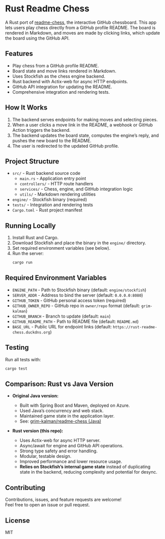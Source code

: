 # Rust Readme Chess

A Rust port of [readme-chess](https://github.com/grim-kalman/readme-chess), the interactive GitHub chessboard. This app lets users play chess directly from a GitHub profile README. The board is rendered in Markdown, and moves are made by clicking links, which update the board using the GitHub API.

## Features
- Play chess from a GitHub profile README.
- Board state and move links rendered in Markdown.
- Uses Stockfish as the chess engine backend.
- Rust backend with Actix-web for async HTTP endpoints.
- GitHub API integration for updating the README.
- Comprehensive integration and rendering tests.

## How It Works
1. The backend serves endpoints for making moves and selecting pieces.
2. When a user clicks a move link in the README, a webhook or GitHub Action triggers the backend.
3. The backend updates the board state, computes the engine’s reply, and pushes the new board to the README.
4. The user is redirected to the updated GitHub profile.

## Project Structure
- `src/` - Rust backend source code
  - `main.rs` - Application entry point
  - `controllers/` - HTTP route handlers
  - `services/` - Chess, engine, and GitHub integration logic
  - `utils/` - Markdown rendering utilities
- `engine/` - Stockfish binary (required)
- `tests/` - Integration and rendering tests
- `Cargo.toml` - Rust project manifest

## Running Locally
1. Install Rust and Cargo.
2. Download Stockfish and place the binary in the `engine/` directory.
3. Set required environment variables (see below).
4. Run the server:
   ```sh
   cargo run
   ```

## Required Environment Variables
- `ENGINE_PATH` - Path to Stockfish binary (default: `engine/stockfish`)
- `SERVER_ADDR` - Address to bind the server (default: `0.0.0.0:8080`)
- `GITHUB_TOKEN` - GitHub personal access token (required)
- `GITHUB_OWNER_REPO` - GitHub repo in `owner/repo` format (default: `grim-kalman`)
- `GITHUB_BRANCH` - Branch to update (default: `main`)
- `GITHUB_README_PATH` - Path to README file (default: `README.md`)
- `BASE_URL` - Public URL for endpoint links (default: `https://rust-readme-chess.duckdns.org`)

## Testing
Run all tests with:
```sh
cargo test
```

## Comparison: Rust vs Java Version

- **Original Java version:**  
  - Built with Spring Boot and Maven, deployed on Azure.
  - Used Java’s concurrency and web stack.
  - Maintained game state in the application layer.
  - See: [grim-kalman/readme-chess (Java)](https://github.com/grim-kalman/readme-chess)

- **Rust version (this repo):**
  - Uses Actix-web for async HTTP server.
  - Async/await for engine and GitHub API operations.
  - Strong type safety and error handling.
  - Modular, testable design.
  - Improved performance and lower resource usage.
  - **Relies on Stockfish’s internal game state** instead of duplicating state in the backend, reducing complexity and potential for desync.

## Contributing

Contributions, issues, and feature requests are welcome!  
Feel free to open an issue or pull request.

## License

MIT
